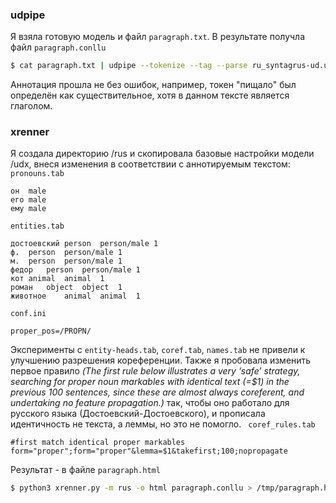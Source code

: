 ### udpipe
Я взяла готовую модель и  файл ```paragraph.txt```. В результате получла файл ```paragraph.conllu```
```bash
$ cat paragraph.txt | udpipe --tokenize --tag --parse ru_syntagrus-ud.udpipe > paragraph.conllu
```
Аннотация прошла не без ошибок, например, токен "пищало" был определён как существительное, хотя в данном тексте является глаголом.
### xrenner
Я создала директорию /rus и скопировала базовые настройки модели /udx, внеся изменения в соответствии с аннотируемым текстом:
```pronouns.tab```
```
он	male
его	male
ему	male
```
```entities.tab```
```
достоевский	person	person/male	1
ф.	person	person/male	1
м.	person	person/male	1
федор	person	person/male	1
кот	animal	animal	1
роман	object	object	1
животное	animal	animal	1
```
```conf.ini```
```
proper_pos=/PROPN/
```
Эксперименты с ```entity-heads.tab```, ```coref.tab```, ```names.tab``` не привели к улучшению разрешения кореференции. Также я пробовала изменить первое правило *(The first rule below illustrates a very ‘safe’ strategy, searching for proper noun markables with identical text (=$1) in the previous 100 sentences, since these are almost always coreferent, and undertaking no feature propagation.)* так, чтобы оно работало для русского языка (Достоевский-Достоевского), и прописала идентичность не текста, а леммы, но это не помогло.
``` coref_rules.tab```
```
#first match identical proper markables
form="proper";form="proper"&lemma=$1&takefirst;100;nopropagate
```
Результат - в файле ```paragraph.html```
```bash
$ python3 xrenner.py -m rus -o html paragraph.conllu > /tmp/paragraph.html
```
